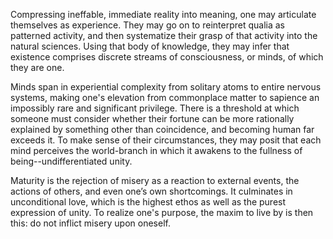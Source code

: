 Compressing ineffable, immediate reality into meaning, one may articulate themselves as experience. They may go on to reinterpret qualia as patterned activity, and then systematize their grasp of that activity into the natural sciences. Using that body of knowledge, they may infer that existence comprises discrete streams of consciousness, or minds, of which they are one.

Minds span in experiential complexity from solitary atoms to entire nervous systems, making one's elevation from commonplace matter to sapience an impossibly rare and significant privilege. There is a threshold at which someone must consider whether their fortune can be more rationally explained by something other than coincidence, and becoming human far exceeds it. To make sense of their circumstances, they may posit that each mind perceives the world-branch in which it awakens to the fullness of being--undifferentiated unity.

Maturity is the rejection of misery as a reaction to external events, the actions of others, and even one’s own shortcomings. It culminates in unconditional love, which is the highest ethos as well as the purest expression of unity. To realize one's purpose, the maxim to live by is then this: do not inflict misery upon oneself.
